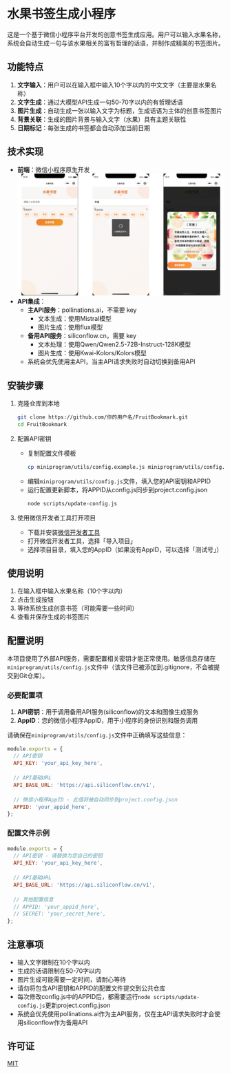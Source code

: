 # 水果书签生成小程序

这是一个基于微信小程序平台开发的创意书签生成应用。用户可以输入水果名称，系统会自动生成一句与该水果相关的富有哲理的话语，并制作成精美的书签图片。

## 功能特点

1. **文字输入**：用户可以在输入框中输入10个字以内的中文文字（主要是水果名称）
2. **文字生成**：通过大模型API生成一句50-70字以内的有哲理话语
3. **图片生成**：自动生成一张以输入文字为标题，生成话语为主体的创意书签图片
4. **背景关联**：生成的图片背景与输入文字（水果）具有主题关联性
5. **日期标记**：每张生成的书签都会自动添加当前日期

## 技术实现

- **前端**：微信小程序原生开发
![screenshot_of_miniprogram](screenshot_of_miniprogram.png)
- **API集成**：
  - **主API服务**：pollinations.ai，不需要 key
    - 文本生成：使用Mistral模型
    - 图片生成：使用flux模型
  - **备用API服务**：siliconflow.cn，需要 key
    - 文本处理：使用Qwen/Qwen2.5-72B-Instruct-128K模型
    - 图片生成：使用Kwai-Kolors/Kolors模型
  - 系统会优先使用主API，当主API请求失败时自动切换到备用API

## 安装步骤

1. 克隆仓库到本地
   ```bash
   git clone https://github.com/你的用户名/FruitBookmark.git
   cd FruitBookmark
   ```

2. 配置API密钥
   - 复制配置文件模板
     ```bash
     cp miniprogram/utils/config.example.js miniprogram/utils/config.js
     ```
   - 编辑`miniprogram/utils/config.js`文件，填入您的API密钥和APPID
   - 运行配置更新脚本，将APPID从config.js同步到project.config.json
     ```bash
     node scripts/update-config.js
     ```

3. 使用微信开发者工具打开项目
   - 下载并安装[微信开发者工具](https://developers.weixin.qq.com/miniprogram/dev/devtools/download.html)
   - 打开微信开发者工具，选择「导入项目」
   - 选择项目目录，填入您的AppID（如果没有AppID，可以选择「测试号」）

## 使用说明

1. 在输入框中输入水果名称（10个字以内）
2. 点击生成按钮
3. 等待系统生成创意书签（可能需要一些时间）
4. 查看并保存生成的书签图片

## 配置说明

本项目使用了外部API服务，需要配置相关密钥才能正常使用。敏感信息存储在`miniprogram/utils/config.js`文件中（该文件已被添加到.gitignore，不会被提交到Git仓库）。

### 必要配置项

1. **API密钥**：用于调用备用API服务(siliconflow)的文本和图像生成服务
2. **AppID**：您的微信小程序AppID，用于小程序的身份识别和服务调用

请确保在`miniprogram/utils/config.js`文件中正确填写这些信息：
```javascript
module.exports = {
  // API密钥
  API_KEY: 'your_api_key_here',
  
  // API基础URL
  API_BASE_URL: 'https://api.siliconflow.cn/v1',
  
  // 微信小程序AppID - 此值将被自动同步到project.config.json
  APPID: 'your_appid_here',
};
```

### 配置文件示例

```javascript
module.exports = {
  // API密钥 - 请替换为您自己的密钥
  API_KEY: 'your_api_key_here',
  
  // API基础URL
  API_BASE_URL: 'https://api.siliconflow.cn/v1',
  
  // 其他配置信息
  // APPID: 'your_appid_here',
  // SECRET: 'your_secret_here',
};
```

## 注意事项

- 输入文字限制在10个字以内
- 生成的话语限制在50-70字以内
- 图片生成可能需要一定时间，请耐心等待
- 请勿将包含API密钥和APPID的配置文件提交到公共仓库
- 每次修改config.js中的APPID后，都需要运行`node scripts/update-config.js`更新project.config.json
- 系统会优先使用pollinations.ai作为主API服务，仅在主API请求失败时才会使用siliconflow作为备用API

## 许可证

[MIT](LICENSE)